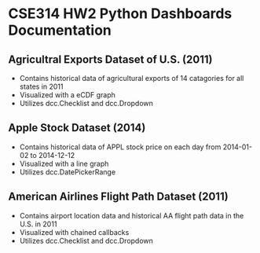 # CSE314 HW2 Python Dashboards Documentation

<!-- For codes visit [EvelynXzy's Github](https://github.com/EvelynXZY/First-Python-Dashboard). -->

## Agricultral Exports Dataset of U.S. (2011)

* Contains historical data of agricultural exports of 14 catagories for all states in 2011
* Visualized with a eCDF graph
* Utilizes dcc.Checklist and dcc.Dropdown


## Apple Stock Dataset (2014)

* Contains historical data of APPL stock price on each day from 2014-01-02 to 2014-12-12
* Visualized with a line graph
* Utilizes dcc.DatePickerRange

## American Airlines Flight Path Dataset (2011)

* Contains airport location data and historical AA flight path data in the U.S. in 2011
* Visualized with chained callbacks
* Utilizes dcc.Checklist and dcc.Dropdown